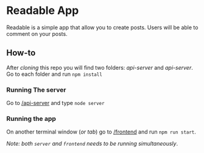 # Readable App
Readable is a simple app that allow you to create posts. Users will be able to comment on your posts.

## How-to
After _cloning_ this repo you will find two folders: _api-server_ and _api-server_.
Go to each folder and run `npm install`

### Running The server
Go to [/api-server](/api-server) and type `node server`

### Running the app
On another terminal window (_or tab_) go to [/frontend](/frontend) and run `npm run start`.

_Note: both `server` and `frontend` needs to be running simultaneously_.

